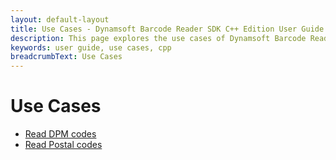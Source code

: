 ```yaml
---
layout: default-layout
title: Use Cases - Dynamsoft Barcode Reader SDK C++ Edition User Guide
description: This page explores the use cases of Dynamsoft Barcode Reader CPP Edition.
keywords: user guide, use cases, cpp
breadcrumbText: Use Cases
---
```


# Use Cases

* [Read DPM codes]({{site.usecases}}read-dpm-codes.html?lang=cpp)
* [Read Postal codes]({{site.usecases}}read-postal-codes.html?lang=cpp)
